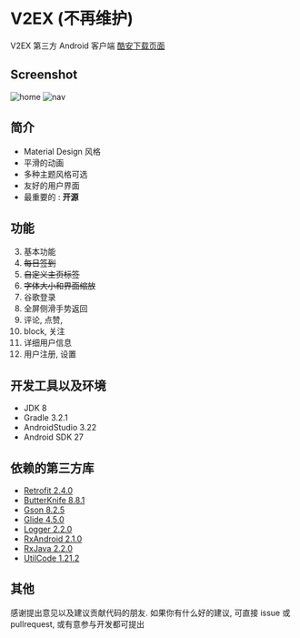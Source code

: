 # V2EX (不再维护)

V2EX 第三方 Android 客户端
[酷安下载页面](https://www.coolapk.com/apk/215995)

## Screenshot

![home](https://raw.githubusercontent.com/MrDenua/V2EX/master/screenshot/home1.jpg)
![nav](https://raw.githubusercontent.com/MrDenua/V2EX/master/screenshot/topic1.jpg)

## 简介

- Material Design 风格
- 平滑的动画
- 多种主题风格可选
- 友好的用户界面
- 最重要的 : **开源**

## 功能

3. 基本功能
3. ~~每日签到~~
4. ~~自定义主页标签~~
5. ~~字体大小和界面缩放~~
6. 谷歌登录
7. 全屏侧滑手势返回
8. 评论, 点赞, 
9. block, 关注
10. 详细用户信息
11. 用户注册, 设置

## 开发工具以及环境

- JDK 8
- Gradle 3.2.1
- AndroidStudio 3.22
- Android SDK 27

## 依赖的第三方库

- [Retrofit 2.4.0](https://github.com/square/retrofit)
- [ButterKnife 8.8.1](https://github.com/JakeWharton/butterknife)
- [Gson 8.2.5 ](https://github.com/google/gson)
- [Glide 4.5.0 ](https://github.com/bumptech/glide)
- [Logger 2.2.0 ](https://github.com/orhanobut/logger)
- [RxAndroid 2.1.0](https://github.com/ReactiveX/RxAndroid)
- [RxJava 2.2.0](https://github.com/ReactiveX/RxJava)
- [UtilCode 1.21.2 ](https://github.com/Blankj/AndroidUtilCode)

## 其他

感谢提出意见以及建议贡献代码的朋友.
如果你有什么好的建议, 可直接 issue 或 pullrequest, 或有意参与开发都可提出

